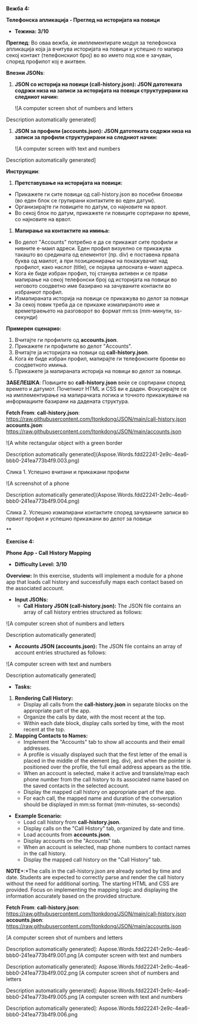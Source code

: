 ﻿**Вежба 4:**

**Телефонска апликација - Преглед на историјата на повици**

- **Тежина: 3/10**

**Преглед**: Во оваа вежба, ќе имплементирате модул за телефонска апликација која ја вчитува историјата на повици и успешно го мапира секој контакт (телефонскиот број) во во името под кое е зачуван, според профилот кој е акитвен.

**Влезни JSONs**:

1. **JSON со историја на повици (call-history.json): JSON датотеката содржи низа на записи за историјата на повици структурирани на следниот начин:**

   ![A computer screen shot of numbers and letters

Description automatically generated]

1. **JSON за профили (accounts.json): JSON датотеката содржи низа на записи за профили структурирани на следниот начин:**

   ![A computer screen with text and numbers

Description automatically generated]

**Инструкции**:

1. **Претставување на историјата на повици:**
- Прикажете ги сите повици од call-history.json во посебни блокови (во еден блок се групирани контактите во еден датум).
- Организирајте ги повиците по датум, со најновите на врвот.
- Во секој блок по датум, прикажете ги повиците сортирани по време, со најновите на врвот.
1. **Мапирање на контактите на имиња:**
- Во делот "Accounts" потребно е да се прикажат сите профили и нивните е-маил адреси. Еден профил визуелно се прикажува такашто во средината од елементот (пр. div) е поставена првата буква од маилот, а при позиционирање на покажувачит над профилот, како наслот (title), се појаува целосната е-маил адреса.
- Кога ќе биде избран профил, тој станува активен и се прави мапирање на секој телефонски број од историјата на повици во неговото соодветно име базирано на зачуваните контакти во избраниот профил.
- Измапираната историја на повици се прикажува во делот за повици
- За секој повик треба да се прикаже измапираното име и времетраењето на разговорот во формат mm:ss (mm-минути, ss-секунди)

**Примерен сценарио:**

1. Вчитајте ги профилите од **accounts.json**.
1. Прикажете ги профилите во делот "Accounts".
1. Вчитајте ја историјата на повици од **call-history.json**.
1. Кога ќе биде избран профил, мапирајте ги телефонските броеви во соодветното имиња.
1. Прикажете ја мапираната историја на повици во делот за повици.

**ЗАБЕЛЕШКА**: Повиците во **call-history.json** веќе се сортирани според времето и датумот. Почетниот HTML и CSS ви е даден. Фокусирајте се на имплементирање на мапирачката логика и точното прикажување на информациите базирани на дадената структура.

**Fetch From**:
**call-history.json**: <https://raw.githubusercontent.com/Itonkdong/JSON/main/call-history.json>
**accounts.json**: https://raw.githubusercontent.com/Itonkdong/JSON/main/accounts.json

![A white rectangular object with a green border

Description automatically generated](Aspose.Words.fdd22241-2e9c-4ea6-bbb0-241ea773b4f9.003.png)

Слика 1. Успешно вчитани и прикажани профили

![A screenshot of a phone

Description automatically generated](Aspose.Words.fdd22241-2e9c-4ea6-bbb0-241ea773b4f9.004.png)

Слика 2. Успешно измапирани контактите според зачуваните записи во првиот профил и успешно прикажани во делот за повици


**

**Exercise 4:** 

**Phone App - Call History Mapping**

- **Difficulty Level:** **3/10**

**Overview:** In this exercise, students will implement a module for a phone app that loads call history and successfully maps each contact based on the associated account.

- **Input JSONs:**
  - **Call History JSON (call-history.json):** The JSON file contains an array of call history entries structured as follows:

![A computer screen shot of numbers and letters

Description automatically generated]

- **Accounts JSON (accounts.json):** The JSON file contains an array of account entries structured as follows:

![A computer screen with text and numbers

Description automatically generated]


- **Tasks:**
1. **Rendering Call History:**
   - Display all calls from the **call-history.json** in separate blocks on the appropriate part of the app.
   - Organize the calls by date, with the most recent at the top.
   - Within each date block, display calls sorted by time, with the most recent at the top.
1. **Mapping Contacts to Names:**
   - Implement the "Accounts" tab to show all accounts and their email addresses.
   - A profile is visually displayed such that the first letter of the email is placed in the middle of the element (eg. div), and when the pointer is positioned over the profile, the full email address appears as the title.
   - When an account is selected, make it active and translate/map each phone number from the call history to its associated name based on the saved contacts in the selected account.
   - Display the mapped call history on appropriate part of the app.
   - For each call, the mapped name and duration of the conversation should be displayed in mm:ss format (mm-minutes, ss-seconds)
- **Example Scenario:**
  - Load call history from **call-history.json**.
  - Display calls on the "Call History" tab, organized by date and time.
  - Load accounts from **accounts.json**.
  - Display accounts on the "Accounts" tab.
  - When an account is selected, map phone numbers to contact names in the call history.
  - Display the mapped call history on the "Call History" tab.

**NOTE***:*The calls in the call-history.json are already sorted by time and date. Students are expected to correctly parse and render the call history without the need for additional sorting. The starting HTML and CSS are provided. Focus on implementing the mapping logic and displaying the information accurately based on the provided structure.

**Fetch From**:
**call-history.json**: <https://raw.githubusercontent.com/Itonkdong/JSON/main/call-history.json>
**accounts.json**: https://raw.githubusercontent.com/Itonkdong/JSON/main/accounts.json

[A computer screen shot of numbers and letters

Description automatically generated]: Aspose.Words.fdd22241-2e9c-4ea6-bbb0-241ea773b4f9.001.png
[A computer screen with text and numbers

Description automatically generated]: Aspose.Words.fdd22241-2e9c-4ea6-bbb0-241ea773b4f9.002.png
[A computer screen shot of numbers and letters

Description automatically generated]: Aspose.Words.fdd22241-2e9c-4ea6-bbb0-241ea773b4f9.005.png
[A computer screen with text and numbers

Description automatically generated]: Aspose.Words.fdd22241-2e9c-4ea6-bbb0-241ea773b4f9.006.png
